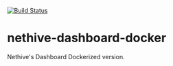 [![Build Status](http://rk-sragen.site:8080/buildStatus/icon?job=Dashboard)](http://rk-sragen.site:8080/job/Dashboard/)

# nethive-dashboard-docker

Nethive's Dashboard Dockerized version.
